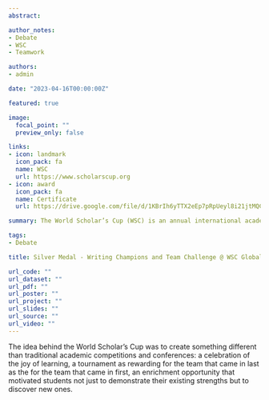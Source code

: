 ```yaml
---
abstract: 

author_notes:
- Debate
- WSC
- Teamwork

authors:
- admin

date: "2023-04-16T00:00:00Z"

featured: true

image:
  focal_point: ""
  preview_only: false

links:
- icon: landmark
  icon_pack: fa
  name: WSC
  url: https://www.scholarscup.org
- icon: award
  icon_pack: fa
  name: Certificate
  url: https://drive.google.com/file/d/1KBrIh6yTTX2eEp7pRpUeyl8i21jtMQCj/view?usp=sharing

summary: The World Scholar’s Cup (WSC) is an annual international academic program. More than 15,000 students from over 65 countries participate every year.

tags: 
- Debate

title: Silver Medal - Writing Champions and Team Challenge @ WSC Global Round in Manila

url_code: ""
url_dataset: ""
url_pdf: ""
url_poster: ""
url_project: ""
url_slides: ""
url_source: ""
url_video: ""
---
```

The idea behind the World Scholar’s Cup was to create something different than traditional academic competitions and conferences: a celebration of the joy of learning, a tournament as rewarding for the team that came in last as the for the team that came in first, an enrichment opportunity that motivated students not just to demonstrate their existing strengths but to discover new ones.
